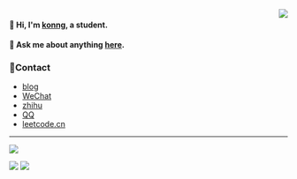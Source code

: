<img align='right' src="https://metrics.lecoq.io/fengwei2002?template=classic&base.header=0&base.activity=0&base.community=0&base.repositories=0&base.metadata=0&activity=1&isocalendar=1&activity.limit=4&activity.days=25&activity.filter=all&isocalendar.duration=half-year&config.timezone=Asia%2FShanghai&config.animated=true"/>

<!-- 传统： -->

#### 🌈 Hi, I'm [konng](https://konng.now.sh), a student.

#### 💬 Ask me about anything [here](https://github.com/fengwei2002/fengwei2002/issues).

### 🌴Contact

- [blog](https://konng.now.sh/)
- <a href="https://raw.githubusercontent.com/fengwei2002/fengwei2002/main/4200E2F1041F9865A7376B934D76600D.jpg" title="CIKI1F">WeChat</a>
- <a href="https://www.zhihu.com/people/kwmwmwnw" title="kycu">zhihu</a>
- <a href="https://raw.githubusercontent.com/fengwei2002/Pictures_01/master/QQ.jpg" title="2480417969/2928256681">QQ</a>
- <a href="https://leetcode-cn.com/u/fengwei2002/" title="fengwei2002">leetcode.cn</a>

***

<img src='https://visitor-badge.laobi.icu/badge?page_id=fengwei2002.fengwei2002' />

![](https://github-readme-stats.vercel.app/api?username=fengwei2002&show_icons=true&count_private=true&hide_title=true%27&hide=contribs&include_all_commits=true&theme=highcontrast&bg_color=30,e96443,904e95)
![](https://github-readme-stats.vercel.app/api/top-langs/?username=fengwei2002&hide=html&layout=compact)

 <!-- ![github stats](https://github-readme-stats.vercel.app/api?username=fengwei2002&show_icons=true) -->
